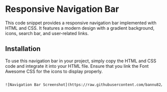 # Responsive Navigation Bar

This code snippet provides a responsive navigation bar implemented with HTML and CSS. It features a modern design with a gradient background, icons, search bar, and user-related links.

## Installation

To use this navigation bar in your project, simply copy the HTML and CSS code and integrate it into your HTML file. Ensure that you link the Font Awesome CSS for the icons to display properly.

```html

![Navigation Bar Screenshot](https://raw.githubusercontent.com/bannu82/Navbar-/main/screenshot.png)


